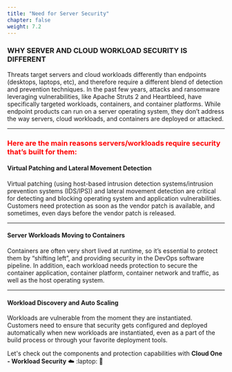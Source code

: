 ```yaml
---
title: "Need for Server Security"
chapter: false
weight: 7.2
---
```


### WHY SERVER AND CLOUD WORKLOAD SECURITY IS DIFFERENT
Threats target servers and cloud workloads differently than endpoints (desktops, laptops, etc),
and therefore require a different blend of detection and prevention techniques. In the past few
years, attacks and ransomware leveraging vulnerabilities, like Apache Struts 2 and Heartbleed,
have specifically targeted workloads, containers, and container platforms. While endpoint
products can run on a server operating system, they don’t address the way servers, cloud
workloads, and containers are deployed or attacked.


--- 
<h3><span style="color:red">Here are the main reasons servers/workloads require security that’s built for them:</span></h3>

#### Virtual Patching and Lateral Movement Detection
Virtual patching (using host-based intrusion detection systems/intrusion prevention systems
(IDS/IPS)) and lateral movement detection are critical for detecting and blocking operating
system and application vulnerabilities. Customers need protection as soon as the
vendor patch is available, and sometimes, even days before the vendor patch is released.

---

#### Server Workloads Moving to Containers
Containers are often very short lived at runtime, so it’s essential to protect them by “shifting left”,
and providing security in the DevOps software pipeline. In addition, each workload needs protection to secure the container
application, container platform, container network and traffic, as well as the host operating
system.


---

#### Workload Discovery and Auto Scaling
Workloads are vulnerable from the moment they are instantiated. Customers need to ensure that
security gets configured and deployed automatically when new workloads are instantiated, even
as a part of the build process or through your favorite deployment tools.




Let's check out the components and protection capabilities with **Cloud One - Workload Security** :cloud: :laptop: :rocket: